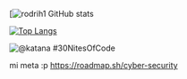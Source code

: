 [![rodrih1 GitHub stats](https://github-readme-stats.vercel.app/api?username=rodrih1&show_icons=true&theme=transparent)


  [![Top Langs](https://github-readme-stats.vercel.app/api/top-langs/?username=rodrih1)](https://github.com/anuraghazra/github-readme-stats)

![@katana #30NitesOfCode](https://www.codedex.io/api/petStatus?user=katana)

mi meta :p https://roadmap.sh/cyber-security


<!--
**rodrih1/rodrih1** is a ✨ _special_ ✨ repository because its `README.md` (this file) appears on your GitHub profile.

Here are some ideas to get you started:

- 🔭 I’m currently working on ...
- 🌱 I’m currently learning ...
- 👯 I’m looking to collaborate on ...
- 🤔 I’m looking for help with ...
- 💬 Ask me about ...
- 📫 How to reach me: ...
- 😄 Pronouns: ...
- ⚡ Fun fact: ...
-->
